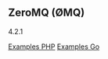 ZeroMQ (ØMQ)
-
4.2.1

[Examples PHP](http://zguide.zeromq.org/php:_start)
[Examples Go](http://zguide.zeromq.org/go:_start)
